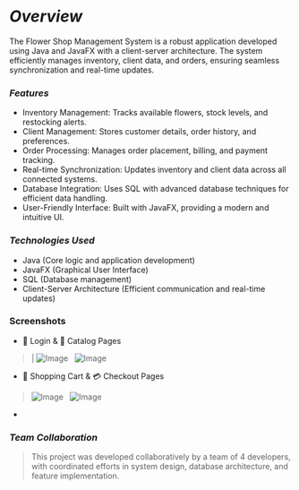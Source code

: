 # *Overview*
      
The Flower Shop Management System is a robust application developed using Java and JavaFX with a client-server architecture. The system efficiently manages inventory, client data, and orders, ensuring seamless synchronization and real-time updates.

### *Features*

- Inventory Management: Tracks available flowers, stock levels, and restocking alerts.
- Client Management: Stores customer details, order history, and preferences.
- Order Processing: Manages order placement, billing, and payment tracking.
- Real-time Synchronization: Updates inventory and client data across all connected systems.
- Database Integration: Uses SQL with advanced database techniques for efficient data handling.
- User-Friendly Interface: Built with JavaFX, providing a modern and intuitive UI.

### *Technologies Used*

  - Java (Core logic and application development)
  - JavaFX (Graphical User Interface)
  - SQL (Database management)
  - Client-Server Architecture (Efficient communication and real-time updates)

### Screenshots
- 🔑 Login & 🌸 Catalog Pages

> | ![Image](https://github.com/user-attachments/assets/440a707e-7749-4f1e-9c7b-8d79e8e4a0ef)  &nbsp;  ![Image](https://github.com/user-attachments/assets/6bfdcbc3-09f1-46c0-a140-9cb2c22b57db)

- 🛒 Shopping Cart & 💳 Checkout Pages
> ![Image](https://github.com/user-attachments/assets/acd64802-71d5-4137-99ca-5a03b4cd9463)  &nbsp; ![Image](https://github.com/user-attachments/assets/94dcbae1-c3aa-43f3-b98c-a2d0b813a59d)
- 
### *Team Collaboration*

> This project was developed collaboratively by a team of 4 developers, with coordinated efforts in system design, database architecture, and feature implementation.



